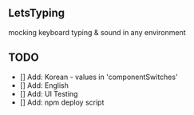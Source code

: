 ## LetsTyping

mocking keyboard typing & sound in any environment

## TODO

- [] Add: Korean - values in 'componentSwitches'
- [] Add: English
- [] Add: UI Testing
- [] Add: npm deploy script
